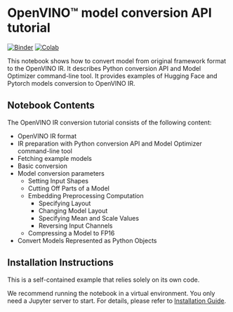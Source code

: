 # OpenVINO™ model conversion API tutorial

[![Binder](https://mybinder.org/badge_logo.svg)](https://mybinder.org/v2/gh/openvinotoolkit/openvino_notebooks/HEAD?filepath=notebooks%2F121-convert-to-openvino%2F121-convert-to-openvino.ipynb)
[![Colab](https://colab.research.google.com/assets/colab-badge.svg)](https://colab.research.google.com/github/openvinotoolkit/openvino_notebooks/blob/main/notebooks/121-convert-to-openvino/121-convert-to-openvino.ipynb)

This notebook shows how to convert model from original framework format to the OpenVINO IR. It describes Python conversion API and Model Optimizer command-line tool. It provides examples of Hugging Face and Pytorch models conversion to OpenVINO IR.

## Notebook Contents

The OpenVINO IR conversion tutorial consists of the following content:

* OpenVINO IR format
* IR preparation with Python conversion API and Model Optimizer command-line tool
* Fetching example models
* Basic conversion
* Model conversion parameters
  * Setting Input Shapes
  * Cutting Off Parts of a Model
  * Embedding Preprocessing Computation
    * Specifying Layout
    * Changing Model Layout
    * Specifying Mean and Scale Values
    * Reversing Input Channels
  * Compressing a Model to FP16
* Convert Models Represented as Python Objects

## Installation Instructions

This is a self-contained example that relies solely on its own code.

We recommend  running the notebook in a virtual environment. You only need a Jupyter server to start.
For details, please refer to [Installation Guide](../../README.md).